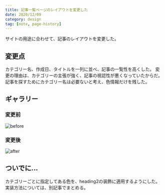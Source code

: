```yaml
---
title: 記事一覧ページのレイアウトを変更した
date: 2020/12/09
category: design
tag: [note, page-history]
---
```


サイトの用途に合わせて、記事のレイアウトを変更した。

## 変更点
カテゴリー名、作成日、タイトルを一列に並べ、記事の一覧性を高くした。
変更の理由は、カテゴリーの主張が強く、記事の視認性が悪くなっていたからだ。
記事を探すためにカテゴリー名は必要ないと考え、色情報だけを残した。

## ギャラリー
### 変更前
![before](/blog/note/change-article-layout/before-article-layout.PNG)

### 変更後
![after](/blog/note/change-article-layout/after-article-layout.PNG)

## ついでに...
カテゴリーごとに指定してある色を、heading2の装飾に適用するようにした。<br/>
実装方法については、別記事でまとめる。
